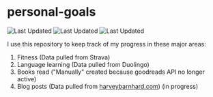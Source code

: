 # personal-goals
![Last Updated](https://img.shields.io/date/1615513996?color=FC4C02&label=Fitness%20Updated&logo=strava)
![Last Updated](https://img.shields.io/date/1615513996?color=7ac70c&label=Language%20Updated&logo=duolingo)
![Last Updated](https://img.shields.io/date/1615513996?color=e9e5cd&label=Books%20Updated&logo=goodreads)

I use this repository to keep track of my progress in these major areas:

1. Fitness (Data pulled from Strava)
2. Language learning (Data pulled from Duolingo)
3. Books read ("Manually" created because goodreads API no longer active)
4. Blog posts (Data pulled from [harveybarnhard.com](https://harveybarnhard.com)) (in progress)
